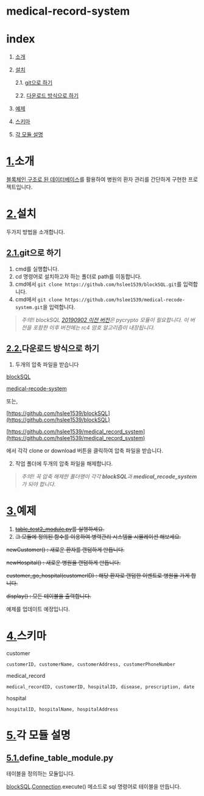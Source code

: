 medical-record-system
======
# index
1. [소개](#1소개)
2. [설치](#2설치)

    2.1. [git으로 하기](#2.1.git으로-하기)

    2.2. [다운로드 방식으로 하기](#2.2.다운로드-방식으로-하기)
3. [예제](#3예제)
4. [스키마](#4스키마)
5. [각 모듈 설명](#5각-모듈-설명)

# [1.](#index)소개
 [블록체인 구조로 된 데이터베이스](https://github.com/hslee1539/blockSQL)를 활용하여 병원의 환자 관리를 간단하게 구현한 프로젝트입니다.

# [2.](#index)설치
두가지 방법을 소개합니다.

## [2.1.](#2.설치)git으로 하기
1. cmd를 실행합니다.
2. cd 명령어로 설치하고자 하는 폴더로 path를 이동합니다.
3. cmd에서 `git clone https://github.com/hslee1539/blockSQL.git`를 입력합니다.
4. cmd에서 `git clone https://github.com/hslee1539/medical-recode-system.git`을 입력합니다.

> *주의!! blockSQL [20190902 이전 버전](https://github.com/hslee1539/blockSQL/commit/0c2dd1f0fd008bffa1e5d8317e729d1b86f359f4)은 pycrypto 모듈이 필요합니다. 이 버전을 포함한 이후 버전에는 rc4 암호 알고리즘이 내장됩니다.*

## [2.2.](#2.설치)다운로드 방식으로 하기
1. 두개의 압축 파일을 받습니다

[blockSQL](https://github.com/hslee1539/blockSQL/archive/master.zip)

[medical-recode-system](https://github.com/hslee1539/medical_record_system/archive/master.zip)

또는,

[https://github.com/hslee1539/blockSQL](https://github.com/hslee1539/blockSQL)

[https://github.com/hslee1539/medical_record_system](https://github.com/hslee1539/medical_record_system)

에서 각각 clone or download 버튼을 클릭하여 압축 파일을 받습니다.

2. 작업 폴더에 두개의 압축 파일을 해제합니다.

> *주의!! 꼭 압축 해제한 폴더명이 각각 **blockSQL**과 **medical_recode_system**가 되야 합니다.*
# [3.](#idex)예제

1. ~~[table_test2_module.py](./test/table_test2_module.py)를 실행하세요.~~
2. ~~그 모듈에 정의된 함수를 이용하여 병력관리 시스템을 시물레이션 해보세요.~~

~~newCustomer() : 새로운 환자를 랜덤하게 만듭니다.~~

~~newHospital() : 새로운 병원을 랜덤하게 만듭니다.~~

~~customer_go_hospital(customerID) : 해당 환자로 랜덤한 이벤트로 병원을 가게 합니다.~~

~~display() : 모든 테이블을 출력합니다.~~

예제를 업데이트 예정입니다.

# [4.](#index)스키마
customer

    customerID, customerName, customerAddress, customerPhoneNumber

medical_record

    medical_recordID, customerID, hospitalID, disease, prescription, date

hospital

    hospitalID, hospitalName, hospitalAddress

# [5.](#index)각 모듈 설명
## [5.1.](#5.각-모듈-설명)define_table_module.py
테이블을 정의하는 모듈입니다. 

[blockSQL](https://github.com/hslee1539/blockSQL).[Connection](https://github.com/hslee1539/blockSQL/blob/master/connection_module.py).execute() 메소드로 sql 명령어로 테이블을 만듭니다.
